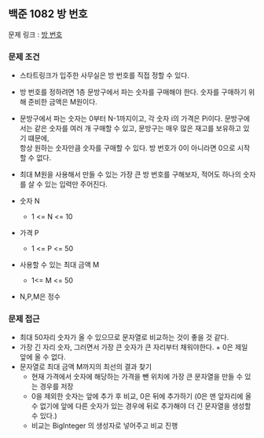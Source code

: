 ## 백준 1082 방 번호

문제 링크 : [방 번호](https://www.acmicpc.net/problem/1082)

### 문제 조건

- 스타트링크가 입주한 사무실은 방 번호를 직접 정할 수 있다.
- 방 번호를 정하려면 1층 문방구에서 파는 숫자를 구매해야 한다. 숫자를 구매하기 위해 준비한 금액은 M원이다.
- 문방구에서 파는 숫자는 0부터 N-1까지이고, 각 숫자 i의 가격은 Pi이다. 문방구에서는 같은 숫자를 여러 개 구매할 수 있고, 문방구는 매우 많은 재고를 보유하고 있기 떄문에,  
  항상 원하는 숫자만큼 숫자를 구매할 수 있다. 방 번호가 0이 아니라면 0으로 시작할 수 없다.
- 최대 M원을 사용해서 만들 수 있는 가장 큰 방 번호를 구해보자, 적어도 하나의 숫자를 살 수 있는 입력만 주어진다.

- 숫자 N
    - 1 <= N <= 10
- 가격 P
    - 1 <= P <= 50
- 사용할 수 있는 최대 금액 M
    - 1<= M <= 50
- N,P,M은 정수

### 문제 접근

- 최대 50자리 숫자가 올 수 있으므로 문자열로 비교하는 것이 좋을 것 같다.
- 가장 긴 자리 숫자, 그러면서 가장 큰 숫자가 큰 자리부터 채워야한다. + 0은 제일 앞에 올 수 없다.
- 문자열로 최대 금액 M까지의 최선의 결과 찾기
    - 현재 가격에서 숫자에 해당하는 가격을 뺀 위치에 가장 큰 문자열을 만들 수 있는 경우를 저장
    - 0을 제외한 숫자는 앞에 추가 후 비교, 0은 뒤에 추가하기 (0은 맨 앞자리에 올 수 없기에 앞에 다른 숫자가 있는 경우에 뒤로 추가해야 더 긴 문자열을 생성할 수 있다.)
    - 비교는 BigInteger 의 생성자로 넣어주고 비교 진행